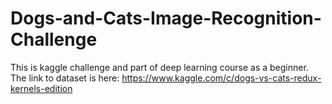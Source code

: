 # Dogs-and-Cats-Image-Recognition-Challenge
This is kaggle challenge and part of deep learning course as a beginner.
The link to dataset is here: https://www.kaggle.com/c/dogs-vs-cats-redux-kernels-edition
